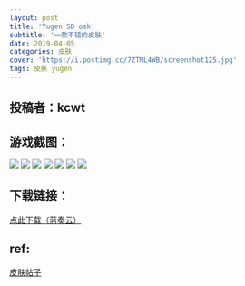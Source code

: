 ```yaml
---
layout: post
title: 'Yugen SD osk'
subtitle: '一款不错的皮肤'
date: 2019-04-05
categories: 皮肤
cover: 'https://i.postimg.cc/7ZTML4WB/screenshot125.jpg'
tags: 皮肤 yugen
---
```


## 投稿者：kcwt

## 游戏截图：

<img src="https://i.postimg.cc/Sx5TZVwP/screenshot120.jpg">

<img src="https://i.postimg.cc/rs8QdHrD/screenshot121.jpg">

<img src="https://i.postimg.cc/7Ytm6mYL/screenshot122.jpg">


<img src="https://i.postimg.cc/qvtQCyzx/screenshot123.jpg">


<img src="https://i.postimg.cc/KYBN0b7K/screenshot124.jpg">

<img src="https://i.postimg.cc/7ZTML4WB/screenshot125.jpg">

<img src="https://i.postimg.cc/s2YYpcy7/screenshot126.jpg">


## 下载链接：

[点此下载（蓝奏云）](https://www.lanzous.com/i3o18ja)

## ref:

[皮肤帖子](https://osu.ppy.sh/forum/t/365036)